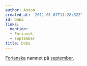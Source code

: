 ```yaml
---
author: Anton
created_at: '2011-01-07T11:28:52Z'
id: Daba
links:
  mention:
  - Foriansk
  - september
title: Daba
---
```


[Forianska] namnet på [september].

  [Forianska]: Foriansk
  [september]: september
